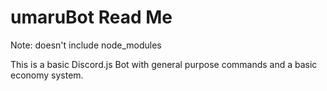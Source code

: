 # umaruBot Read Me

Note: doesn't include node_modules

This is a basic Discord.js Bot with general purpose commands and a basic economy system.
